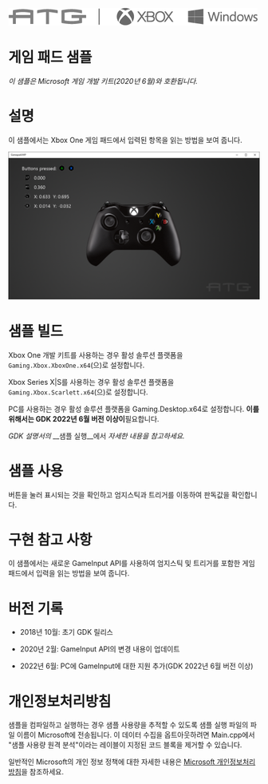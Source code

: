 ![](./media/image1.png)

# 게임 패드 샘플

*이 샘플은 Microsoft 게임 개발 키트(2020년 6월)와 호환됩니다.*

# 설명

이 샘플에서는 Xbox One 게임 패드에서 입력된 항목을 읽는 방법을 보여 줍니다.

![](./media/image3.png)

# 샘플 빌드

Xbox One 개발 키트를 사용하는 경우 활성 솔루션 플랫폼을 `Gaming.Xbox.XboxOne.x64`(으)로 설정합니다.

Xbox Series X|S를 사용하는 경우 활성 솔루션 플랫폼을 `Gaming.Xbox.Scarlett.x64`(으)로 설정합니다.

PC를 사용하는 경우 활성 솔루션 플랫폼을 Gaming.Desktop.x64로 설정합니다. **이를 위해서는 GDK 2022년 6월 버전 이상이**필요합니다.

*GDK 설명서의* __샘플 실행__에서 *자세한 내용을 참고하세요.*&nbsp;

# 샘플 사용

버튼을 눌러 표시되는 것을 확인하고 엄지스틱과 트리거를 이동하여 판독값을 확인합니다.

# 구현 참고 사항

이 샘플에서는 새로운 GameInput API를 사용하여 엄지스틱 및 트리거를 포함한 게임 패드에서 입력을 읽는 방법을 보여 줍니다.

# 버전 기록

- 2018년 10월: 초기 GDK 릴리스

- 2020년 2월: GameInput API의 변경 내용이 업데이트

- 2022년 6월: PC에 GameInput에 대한 지원 추가(GDK 2022년 6월 버전 이상)

# 개인정보처리방침

샘플을 컴파일하고 실행하는 경우 샘플 사용량을 추적할 수 있도록 샘플 실행 파일의 파일 이름이 Microsoft에 전송됩니다. 이 데이터 수집을 옵트아웃하려면 Main.cpp에서 "샘플 사용량 원격 분석"이라는 레이블이 지정된 코드 블록을 제거할 수 있습니다.

일반적인 Microsoft의 개인 정보 정책에 대한 자세한 내용은 [Microsoft 개인정보처리방침](https://privacy.microsoft.com/en-us/privacystatement/)을 참조하세요.


